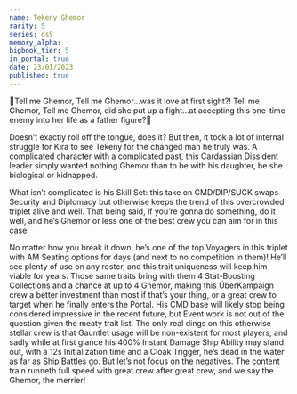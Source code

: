 ```yaml
---
name: Tekeny Ghemor
rarity: 5
series: ds9
memory_alpha:
bigbook_tier: 5
in_portal: true
date: 23/01/2023
published: true
---
```


🎵Tell me Ghemor, Tell me Ghemor...was it love at first sight?!
Tell me Ghemor, Tell me Ghemor, did she put up a fight…at accepting this one-time enemy into her life as a father figure?🎵

Doesn’t exactly roll off the tongue, does it? But then, it took a lot of internal struggle for Kira to see Tekeny for the changed man he truly was. A complicated character with a complicated past, this Cardassian Dissident leader simply wanted nothing Ghemor than to be with his daughter, be she biological or kidnapped.

What isn’t complicated is his Skill Set: this take on CMD/DIP/SUCK swaps Security and Diplomacy but otherwise keeps the trend of this overcrowded triplet alive and well. That being said, if you’re gonna do something, do it well, and he’s Ghemor or less one of the best crew you can aim for in this case!

No matter how you break it down, he’s one of the top Voyagers in this triplet with AM Seating options for days (and next to no competition in them)! He’ll see plenty of use on any roster, and this trait uniqueness will keep him viable for years. Those same traits bring with them 4 Stat-Boosting Collections and a chance at up to 4 Ghemor, making this ÜberKampaign crew a better investment than most if that’s your thing, or a great crew to target when he finally enters the Portal. His CMD base will likely stop being considered impressive in the recent future, but Event work is not out of the question given the meaty trait list. The only real dings on this otherwise stellar crew is that Gauntlet usage will be non-existent for most players, and sadly while at first glance his 400% Instant Damage Ship Ability may stand out, with a 12s Initialization time and a Cloak Trigger, he’s dead in the water as far as Ship Battles go. But let’s not focus on the negatives. The content train runneth full speed with great crew after great crew, and we say the Ghemor, the merrier!
